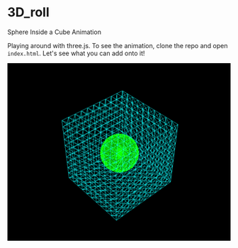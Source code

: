 # 3D_roll
Sphere Inside a Cube Animation

Playing around with three.js. To see the animation, clone the repo and open `index.html`. Let's see what you can add onto it!

![Image of CubeSphere](/demo.png)
